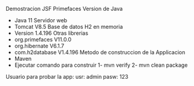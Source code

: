 Demostracion JSF Primefaces 
Version de Java
  * Java 11
Servidor web
  * Tomcat V8.5
Base de datos H2 en memoria
  * Version 1.4.196
Otras librerias
  * org.primefaces V11.0.0
  * org.hibernate  V6.1.7
  * com.h2database V1.4.196
Metodo de construccion de la Applicacion
  * Maven
  * Ejecutar comando para construir
    1- mvn verify
    2- mvn clean package

Usuario para probar la app:
  usr: admin
  pasw: 123


